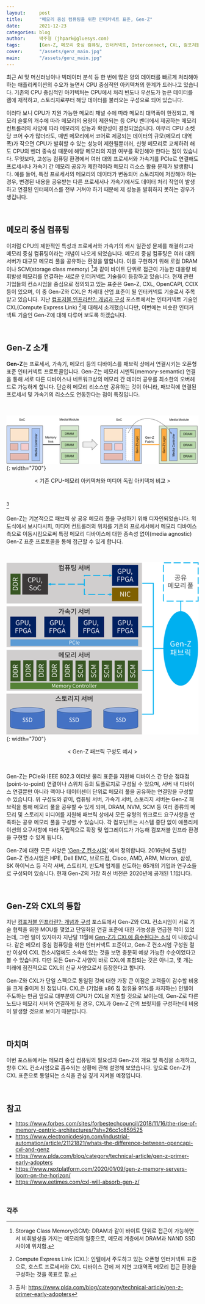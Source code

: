 ```yaml
---
layout:     post
title:      "메모리 중심 컴퓨팅을 위한 인터커넥트 표준, Gen-Z"
date:       2021-12-23
categories: blog
author:     박주형 (jhpark@gluesys.com)
tags:       [Gen-Z, 메모리 중심 컴퓨팅, 인터커넥트, Interconnect, CXL, 컴포저블 인프라, Composable Infrastructure]
cover:      "/assets/genz_main.jpg"
main:       "/assets/genz_main.jpg"
---
```

   
최근 AI 및 머신러닝이나 빅데이터 분석 등 한 번에 많은 양의 데이터를 빠르게 처리해야 하는 애플리케이션의 수요가 늘면서 CPU 중심적인 아키텍처의 한계가 드러나고 있습니다. 기존의 CPU 중심적인 아키텍처는 CPU에서 처리 빈도나 우선도가 높은 데이터를 램에 재적하고, 스토리지로부터 해당 데이터를 불러오는 구성으로 되어 있습니다.  
  
이러다 보니 CPU가 지원 가능한 메모리 채널 수에 따라 메모리 대역폭이 한정되고, 메모리 슬롯의 개수에 따라 메모리의 용량이 제한되는 등 CPU 벤더에서 제공하는 메모리 컨트롤러의 사양에 따라 메모리의 성능과 확장성이 결정되었습니다. 아무리 CPU 소켓 당 코어 수가 많더라도, 매번 메모리에서 코어로 제공되는 데이터의 규모(메모리 대역폭)가 작으면 CPU가 발휘할 수 있는 성능이 제한될뿐더러, 신형 메모리로 교체하려 해도 CPU의 벤더 종속성 때문에 해당 메모리의 지원 여부를 확인해야 한다는 점이 있습니다. 무엇보다, 고성능 컴퓨팅 환경에서 여러 대의 프로세서와 가속기를 PCIe로 연결해도 프로세서나 가속기 간 메모리 공유가 제한적이라 메모리 리소스 활용 문제가 발생합니다. 예를 들어, 특정 프로세서의 메모리의 데이터가 변동되어 스토리지에 저장해야 하는 경우, 변경된 내용을 공유받는 다른 프로세서나 가속기에서도 데이터 처리 작업이 발생하고 연결된 인터페이스를 전부 거쳐야 하기 때문에 제 성능을 발휘하지 못하는 경우가 생깁니다.  
  
&nbsp;
  
## 메모리 중심 컴퓨팅
  
이처럼 CPU의 제한적인 특성과 프로세서와 가속기의 캐시 일관성 문제를 해결하고자 메모리 중심 컴퓨팅이라는 개념이 나오게 되었습니다. 메모리 중심 컴퓨팅은 여러 대의 서버가 대규모 메모리 풀을 공유하는 환경을 말합니다. 이를 구현하기 위해 로컬 DRAM이나 SCM(storage class memory) [^1]과 같이 바이트 단위로 접근이 가능한 대용량 비휘발성 메모리를 연결하는 새로운 인터커넥트 기술들이 등장하고 있습니다. 현재 관련 기업들의 컨소시엄을 중심으로 정의되고 있는 표준은 Gen-Z, CXL, OpenCAPI, CCIX 등이 있으며, 이 중 Gen-Z와 CXL은 차세대 산업 표준이 될 인터커넥트 기술로서 주목받고 있습니다. 지난 [컴포저블 인프라란?: 개념과 구성](https://tech.gluesys.com/blog/2021/10/22/composableinfra.html) 포스트에서는 인터커넥트 기술인 CXL(Compute Express Link) [^2]에 대해서 소개했습니다만, 이번에는 비슷한 인터커넥트 기술인 Gen-Z에 대해 다루어 보도록 하겠습니다.  
  
&nbsp;
  
## Gen-Z 소개
  
**Gen-Z**는 프로세서, 가속기, 메모리 등의 디바이스를 패브릭 상에서 연결시키는 오픈형 표준 인터커넥트 프로토콜입니다. Gen-Z는 메모리 시멘틱(memory-semantic) 연결을 통해 서로 다른 디바이스나 네트워크상의 메모리 간 데이터 공유를 최소한의 오버헤드로 가능하게 합니다. 단순히 메모리 리소스만 공유하는 것이 아니라, 패브릭에 연결된 프로세서 및 가속기의 리소스도 연동한다는 점이 특징입니다.  
  
&nbsp;
  
![Alt text](/assets/genz_mediacontroller.png){: width="700"}
<center>&#60; 기존 CPU-메모리 아키텍처와 미디어 독립 아키텍처 비교 &#62;</center>  
  
&nbsp;
  
[^3]
  
Gen-Z는 기본적으로 패브릭 상 공유 메모리 풀을 구성하기 위해 디자인되었습니다. 위 도식에서 보시다시피, 미디어 컨트롤러의 위치를 기존의 프로세서에서 메모리 디바이스 측으로 이동시킴으로써 특정 메모리 디바이스에 대한 종속성 없이(media agnostic) Gen-Z 표준 프로토콜을 통해 접근할 수 있게 합니다.  
  
&nbsp;
  
![Alt text](/assets/genz_fabric.png){: width="700"}
<center>&#60; Gen-Z 패브릭 구성도 예시 &#62;</center>  
  
&nbsp;
  
Gen-Z는 PCIe와 IEEE 802.3 이더넷 물리 표준을 지원해 디바이스 간 단순 점대점(point-to-point) 연결이나 스위치 등의 토폴로지로 구성될 수 있으며, 서버 내 디바이스 연결뿐만 아니라 랙이나 데이터센터 단위로 메모리 풀을 공유하는 연결망을 구성할 수 있습니다. 위 구성도와 같이, 컴퓨팅 서버, 가속기 서버, 스토리지 서버는 Gen-Z 패브릭을 통해 메모리 풀을 공유할 수 있게 되며, DRAM, NVM, SCM 등 여러 종류의 메모리 및 스토리지 미디어를 지원해 패브릭 상에서 모든 유형의 워크로드 요구사항을 만족하는 공유 메모리 풀을 구성할 수 있습니다. 각 컴포넌트는 시스템 중단 없이 애플리케이션의 요구사항에 따라 독립적으로 확장 및 업그레이드가 가능해 컴포저블 인프라 환경을 구현할 수 있게 됩니다.  
  
Gen-Z에 대한 모든 사양은 [‘Gen-Z 컨소시엄’](https://genzconsortium.org/) 에서 정의합니다. 2016년에 출범한 Gen-Z 컨소시엄은 HPE, Dell EMC, 브로드컴, Cisco, AMD, ARM, Micron, 삼성, SK 하이닉스 등 각각 서버, 스토리지, 반도체 업계를 선도하는 65개의 기업과 연구소들로 구성되어 있습니다. 현재 Gen-Z의 가장 최신 버전은 2020년에 공개된 1.1입니다.  
  
&nbsp;
  
## Gen-Z와 CXL의 통합
  
지난 [컴포저블 인프라란?: 개념과 구성](https://tech.gluesys.com/blog/2021/10/22/composableinfra.html) 포스트에서 Gen-Z와 CXL 컨소시엄이 서로 기술 협력을 위한 MOU를 맺었고 단일화된 연결 표준에 대한 가능성을 언급한 적이 있었는데, 그런 일이 있자마자 지난달 11월에 [Gen-Z가 CXL에 흡수된다는 소식](https://www.computeexpresslink.org/post/exploring-the-future-cxl-consortium-gen-z-consortium) 이 나왔습니다. 같은 메모리 중심 컴퓨팅을 위한 인터커넥트 표준이고, Gen-Z 컨소시엄 구성원 절반 이상이 CXL 컨소시엄에도 소속해 있는 것을 보면 충분히 예상 가능한 수순이었다고 볼 수 있습니다. 다만 모든 Gen-Z 사양이 바로 CXL에 포함되는 것은 아니고, 몇 개는 미래에 점진적으로 CXL의 신규 사양으로서 등장한다고 합니다.  
  
Gen-Z와 CXL가 단일 스펙으로 통일된 것에 대한 가장 큰 이점은 고객들이 감수할 비용을 크게 줄이게 된 점입니다. CXL은 (기업용 x86 칩 점유율 91%를 차지하는) 인텔이 주도하는 만큼 앞으로 대부분의 CPU가 CXL을 지원할 것으로 보이는데, Gen-Z로 다른 노드나 메모리 서버와 연결하게 될 경우, CXL과 Gen-Z 간의 브릿지를 구성하는데 비용이 발생할 것으로 보이기 때문입니다.  
  
&nbsp;
  
## 마치며
  
이번 포스트에서는 메모리 중심 컴퓨팅의 필요성과 Gen-Z의 개요 및 특징을 소개하고, 향후 CXL 컨소시엄으로 흡수되는 상황에 관해 설명해 보았습니다. 앞으로 Gen-Z가 CXL 표준으로 통일되는 소식을 관심 깊게 지켜볼 예정입니다.  
  
&nbsp;
  
## 참고
  
 * https://www.forbes.com/sites/forbestechcouncil/2018/11/16/the-rise-of-memory-centric-architectures/?sh=26cc1c859525
 * https://www.electronicdesign.com/industrial-automation/article/21121821/whats-the-difference-between-opencapi-cxl-and-genz
 * https://www.plda.com/blog/category/technical-article/gen-z-primer-early-adopters
 * https://www.nextplatform.com/2020/01/09/gen-z-memory-servers-loom-on-the-horizon/
 * https://www.eetimes.com/cxl-will-absorb-gen-z/
  
&nbsp;
  
### 각주
  
[^1]: Storage Class Memory(SCM): DRAM과 같이 바이트 단위로 접근이 가능하면서 비휘발성을 가지는 메모리의 일종으로, 메모리 계층에서 DRAM과 NAND SSD 사이에 위치함. 
[^2]: Compute Express Link (CXL): 인텔에서 주도하고 있는 오픈형 인터커넥트 표준으로, 호스트 프로세서와 CXL 디바이스 간에 저 지연 고대역폭 메모리 접근 환경을 구성하는 것을 목표로 함.
[^3]: 출처: https://www.plda.com/blog/category/technical-article/gen-z-primer-early-adopters
  
